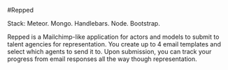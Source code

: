 #Repped

Stack: Meteor. Mongo. Handlebars. Node. Bootstrap.


Repped is a Mailchimp-like application for actors and models to submit to talent agencies for representation. You create up to 4 email templates and select which agents to send it to. Upon submission, you can track your progress from email responses all the way though representation.

